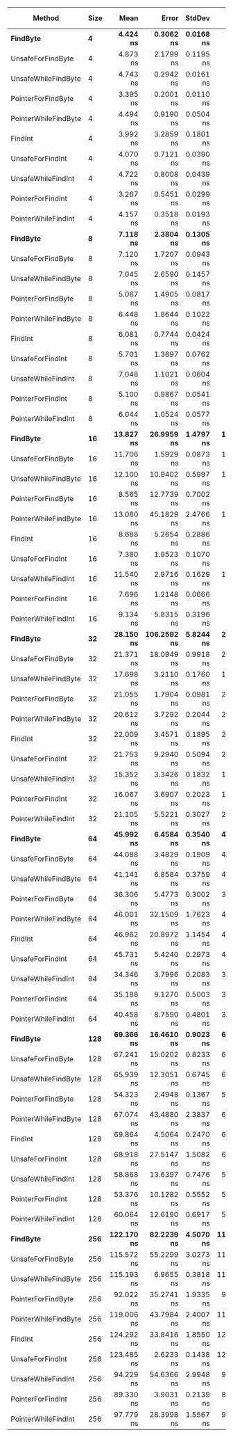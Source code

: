 |               Method | Size |       Mean |       Error |    StdDev |        Min |        Max |        P90 | Gen 0 | Gen 1 | Gen 2 | Allocated |
|--------------------- |----- |-----------:|------------:|----------:|-----------:|-----------:|-----------:|------:|------:|------:|----------:|
|             **FindByte** |    **4** |   **4.424 ns** |   **0.3062 ns** | **0.0168 ns** |   **4.412 ns** |   **4.443 ns** |   **4.438 ns** |     **-** |     **-** |     **-** |         **-** |
|    UnsafeForFindByte |    4 |   4.873 ns |   2.1799 ns | 0.1195 ns |   4.803 ns |   5.011 ns |   4.970 ns |     - |     - |     - |         - |
|  UnsafeWhileFindByte |    4 |   4.743 ns |   0.2942 ns | 0.0161 ns |   4.727 ns |   4.759 ns |   4.756 ns |     - |     - |     - |         - |
|   PointerForFindByte |    4 |   3.395 ns |   0.2001 ns | 0.0110 ns |   3.383 ns |   3.403 ns |   3.402 ns |     - |     - |     - |         - |
| PointerWhileFindByte |    4 |   4.494 ns |   0.9190 ns | 0.0504 ns |   4.436 ns |   4.524 ns |   4.524 ns |     - |     - |     - |         - |
|              FindInt |    4 |   3.992 ns |   3.2859 ns | 0.1801 ns |   3.850 ns |   4.194 ns |   4.141 ns |     - |     - |     - |         - |
|     UnsafeForFindInt |    4 |   4.070 ns |   0.7121 ns | 0.0390 ns |   4.045 ns |   4.115 ns |   4.102 ns |     - |     - |     - |         - |
|   UnsafeWhileFindInt |    4 |   4.722 ns |   0.8008 ns | 0.0439 ns |   4.683 ns |   4.769 ns |   4.758 ns |     - |     - |     - |         - |
|    PointerForFindInt |    4 |   3.267 ns |   0.5451 ns | 0.0299 ns |   3.242 ns |   3.300 ns |   3.292 ns |     - |     - |     - |         - |
|  PointerWhileFindInt |    4 |   4.157 ns |   0.3518 ns | 0.0193 ns |   4.145 ns |   4.180 ns |   4.173 ns |     - |     - |     - |         - |
|             **FindByte** |    **8** |   **7.118 ns** |   **2.3804 ns** | **0.1305 ns** |   **6.968 ns** |   **7.209 ns** |   **7.202 ns** |     **-** |     **-** |     **-** |         **-** |
|    UnsafeForFindByte |    8 |   7.120 ns |   1.7207 ns | 0.0943 ns |   7.012 ns |   7.188 ns |   7.182 ns |     - |     - |     - |         - |
|  UnsafeWhileFindByte |    8 |   7.045 ns |   2.6590 ns | 0.1457 ns |   6.936 ns |   7.210 ns |   7.166 ns |     - |     - |     - |         - |
|   PointerForFindByte |    8 |   5.067 ns |   1.4905 ns | 0.0817 ns |   5.014 ns |   5.162 ns |   5.135 ns |     - |     - |     - |         - |
| PointerWhileFindByte |    8 |   6.448 ns |   1.8644 ns | 0.1022 ns |   6.356 ns |   6.558 ns |   6.532 ns |     - |     - |     - |         - |
|              FindInt |    8 |   6.081 ns |   0.7744 ns | 0.0424 ns |   6.043 ns |   6.127 ns |   6.117 ns |     - |     - |     - |         - |
|     UnsafeForFindInt |    8 |   5.701 ns |   1.3897 ns | 0.0762 ns |   5.657 ns |   5.789 ns |   5.763 ns |     - |     - |     - |         - |
|   UnsafeWhileFindInt |    8 |   7.048 ns |   1.1021 ns | 0.0604 ns |   6.994 ns |   7.114 ns |   7.098 ns |     - |     - |     - |         - |
|    PointerForFindInt |    8 |   5.100 ns |   0.9867 ns | 0.0541 ns |   5.051 ns |   5.158 ns |   5.145 ns |     - |     - |     - |         - |
|  PointerWhileFindInt |    8 |   6.044 ns |   1.0524 ns | 0.0577 ns |   6.002 ns |   6.110 ns |   6.092 ns |     - |     - |     - |         - |
|             **FindByte** |   **16** |  **13.827 ns** |  **26.9959 ns** | **1.4797 ns** |  **12.137 ns** |  **14.888 ns** |  **14.802 ns** |     **-** |     **-** |     **-** |         **-** |
|    UnsafeForFindByte |   16 |  11.706 ns |   1.5929 ns | 0.0873 ns |  11.606 ns |  11.768 ns |  11.763 ns |     - |     - |     - |         - |
|  UnsafeWhileFindByte |   16 |  12.100 ns |  10.9402 ns | 0.5997 ns |  11.638 ns |  12.777 ns |  12.599 ns |     - |     - |     - |         - |
|   PointerForFindByte |   16 |   8.565 ns |  12.7739 ns | 0.7002 ns |   8.095 ns |   9.370 ns |   9.142 ns |     - |     - |     - |         - |
| PointerWhileFindByte |   16 |  13.080 ns |  45.1829 ns | 2.4766 ns |  10.749 ns |  15.680 ns |  15.106 ns |     - |     - |     - |         - |
|              FindInt |   16 |   8.688 ns |   5.2654 ns | 0.2886 ns |   8.391 ns |   8.968 ns |   8.915 ns |     - |     - |     - |         - |
|     UnsafeForFindInt |   16 |   7.380 ns |   1.9523 ns | 0.1070 ns |   7.297 ns |   7.501 ns |   7.469 ns |     - |     - |     - |         - |
|   UnsafeWhileFindInt |   16 |  11.540 ns |   2.9716 ns | 0.1629 ns |  11.353 ns |  11.651 ns |  11.644 ns |     - |     - |     - |         - |
|    PointerForFindInt |   16 |   7.696 ns |   1.2148 ns | 0.0666 ns |   7.621 ns |   7.750 ns |   7.743 ns |     - |     - |     - |         - |
|  PointerWhileFindInt |   16 |   9.134 ns |   5.8315 ns | 0.3196 ns |   8.927 ns |   9.502 ns |   9.396 ns |     - |     - |     - |         - |
|             **FindByte** |   **32** |  **28.150 ns** | **106.2592 ns** | **5.8244 ns** |  **21.838 ns** |  **33.316 ns** |  **32.512 ns** |     **-** |     **-** |     **-** |         **-** |
|    UnsafeForFindByte |   32 |  21.371 ns |  18.0949 ns | 0.9918 ns |  20.794 ns |  22.516 ns |  22.173 ns |     - |     - |     - |         - |
|  UnsafeWhileFindByte |   32 |  17.698 ns |   3.2110 ns | 0.1760 ns |  17.526 ns |  17.878 ns |  17.840 ns |     - |     - |     - |         - |
|   PointerForFindByte |   32 |  21.055 ns |   1.7904 ns | 0.0981 ns |  20.965 ns |  21.160 ns |  21.136 ns |     - |     - |     - |         - |
| PointerWhileFindByte |   32 |  20.612 ns |   3.7292 ns | 0.2044 ns |  20.398 ns |  20.805 ns |  20.771 ns |     - |     - |     - |         - |
|              FindInt |   32 |  22.009 ns |   3.4571 ns | 0.1895 ns |  21.869 ns |  22.225 ns |  22.167 ns |     - |     - |     - |         - |
|     UnsafeForFindInt |   32 |  21.753 ns |   9.2940 ns | 0.5094 ns |  21.440 ns |  22.341 ns |  22.168 ns |     - |     - |     - |         - |
|   UnsafeWhileFindInt |   32 |  15.352 ns |   3.3426 ns | 0.1832 ns |  15.233 ns |  15.563 ns |  15.502 ns |     - |     - |     - |         - |
|    PointerForFindInt |   32 |  16.067 ns |   3.6907 ns | 0.2023 ns |  15.845 ns |  16.241 ns |  16.216 ns |     - |     - |     - |         - |
|  PointerWhileFindInt |   32 |  21.105 ns |   5.5221 ns | 0.3027 ns |  20.805 ns |  21.410 ns |  21.348 ns |     - |     - |     - |         - |
|             **FindByte** |   **64** |  **45.992 ns** |   **6.4584 ns** | **0.3540 ns** |  **45.618 ns** |  **46.322 ns** |  **46.265 ns** |     **-** |     **-** |     **-** |         **-** |
|    UnsafeForFindByte |   64 |  44.088 ns |   3.4829 ns | 0.1909 ns |  43.914 ns |  44.292 ns |  44.245 ns |     - |     - |     - |         - |
|  UnsafeWhileFindByte |   64 |  41.141 ns |   6.8584 ns | 0.3759 ns |  40.902 ns |  41.574 ns |  41.449 ns |     - |     - |     - |         - |
|   PointerForFindByte |   64 |  36.306 ns |   5.4773 ns | 0.3002 ns |  36.107 ns |  36.652 ns |  36.553 ns |     - |     - |     - |         - |
| PointerWhileFindByte |   64 |  46.001 ns |  32.1509 ns | 1.7623 ns |  44.036 ns |  47.442 ns |  47.259 ns |     - |     - |     - |         - |
|              FindInt |   64 |  46.962 ns |  20.8972 ns | 1.1454 ns |  45.961 ns |  48.211 ns |  47.912 ns |     - |     - |     - |         - |
|     UnsafeForFindInt |   64 |  45.731 ns |   5.4240 ns | 0.2973 ns |  45.510 ns |  46.069 ns |  45.978 ns |     - |     - |     - |         - |
|   UnsafeWhileFindInt |   64 |  34.346 ns |   3.7996 ns | 0.2083 ns |  34.182 ns |  34.581 ns |  34.520 ns |     - |     - |     - |         - |
|    PointerForFindInt |   64 |  35.188 ns |   9.1270 ns | 0.5003 ns |  34.688 ns |  35.688 ns |  35.588 ns |     - |     - |     - |         - |
|  PointerWhileFindInt |   64 |  40.458 ns |   8.7590 ns | 0.4801 ns |  39.918 ns |  40.838 ns |  40.794 ns |     - |     - |     - |         - |
|             **FindByte** |  **128** |  **69.366 ns** |  **16.4610 ns** | **0.9023 ns** |  **68.351 ns** |  **70.075 ns** |  **69.995 ns** |     **-** |     **-** |     **-** |         **-** |
|    UnsafeForFindByte |  128 |  67.241 ns |  15.0202 ns | 0.8233 ns |  66.585 ns |  68.165 ns |  67.926 ns |     - |     - |     - |         - |
|  UnsafeWhileFindByte |  128 |  65.939 ns |  12.3051 ns | 0.6745 ns |  65.180 ns |  66.470 ns |  66.409 ns |     - |     - |     - |         - |
|   PointerForFindByte |  128 |  54.323 ns |   2.4948 ns | 0.1367 ns |  54.174 ns |  54.442 ns |  54.424 ns |     - |     - |     - |         - |
| PointerWhileFindByte |  128 |  67.074 ns |  43.4880 ns | 2.3837 ns |  65.216 ns |  69.762 ns |  69.058 ns |     - |     - |     - |         - |
|              FindInt |  128 |  69.864 ns |   4.5064 ns | 0.2470 ns |  69.605 ns |  70.097 ns |  70.055 ns |     - |     - |     - |         - |
|     UnsafeForFindInt |  128 |  68.918 ns |  27.5147 ns | 1.5082 ns |  67.911 ns |  70.652 ns |  70.160 ns |     - |     - |     - |         - |
|   UnsafeWhileFindInt |  128 |  58.868 ns |  13.6397 ns | 0.7476 ns |  58.358 ns |  59.726 ns |  59.485 ns |     - |     - |     - |         - |
|    PointerForFindInt |  128 |  53.376 ns |  10.1282 ns | 0.5552 ns |  52.735 ns |  53.699 ns |  53.698 ns |     - |     - |     - |         - |
|  PointerWhileFindInt |  128 |  60.064 ns |  12.6190 ns | 0.6917 ns |  59.273 ns |  60.552 ns |  60.515 ns |     - |     - |     - |         - |
|             **FindByte** |  **256** | **122.170 ns** |  **82.2239 ns** | **4.5070 ns** | **119.203 ns** | **127.357 ns** | **125.876 ns** |     **-** |     **-** |     **-** |         **-** |
|    UnsafeForFindByte |  256 | 115.572 ns |  55.2299 ns | 3.0273 ns | 113.105 ns | 118.950 ns | 118.092 ns |     - |     - |     - |         - |
|  UnsafeWhileFindByte |  256 | 115.193 ns |   6.9655 ns | 0.3818 ns | 114.766 ns | 115.502 ns | 115.464 ns |     - |     - |     - |         - |
|   PointerForFindByte |  256 |  92.022 ns |  35.2741 ns | 1.9335 ns |  90.312 ns |  94.120 ns |  93.623 ns |     - |     - |     - |         - |
| PointerWhileFindByte |  256 | 119.006 ns |  43.7984 ns | 2.4007 ns | 116.308 ns | 120.907 ns | 120.686 ns |     - |     - |     - |         - |
|              FindInt |  256 | 124.292 ns |  33.8416 ns | 1.8550 ns | 122.790 ns | 126.365 ns | 125.836 ns |     - |     - |     - |         - |
|     UnsafeForFindInt |  256 | 123.485 ns |   2.6233 ns | 0.1438 ns | 123.325 ns | 123.605 ns | 123.589 ns |     - |     - |     - |         - |
|   UnsafeWhileFindInt |  256 |  94.229 ns |  54.6366 ns | 2.9948 ns |  92.445 ns |  97.686 ns |  96.660 ns |     - |     - |     - |         - |
|    PointerForFindInt |  256 |  89.330 ns |   3.9031 ns | 0.2139 ns |  89.102 ns |  89.526 ns |  89.493 ns |     - |     - |     - |         - |
|  PointerWhileFindInt |  256 |  97.779 ns |  28.3998 ns | 1.5567 ns |  96.158 ns |  99.262 ns |  98.993 ns |     - |     - |     - |         - |
